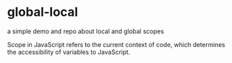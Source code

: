 # global-local

a simple demo and repo about local and global scopes

Scope in JavaScript refers to the current context of code, which determines the accessibility of variables to JavaScript.
